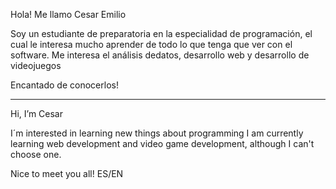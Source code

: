 Hola! Me llamo Cesar Emilio

Soy un estudiante de preparatoria en la especialidad de programación, el cual le interesa mucho aprender de todo lo que tenga que ver con el software.
Me interesa el análisis dedatos, desarrollo web y desarrollo de videojuegos

Encantado de conocerlos!

------------------
Hi, I’m Cesar

I´m interested in learning new things about programming
I am currently learning web development and video game development, although I can't choose one.

Nice to meet you all! ES/EN


<!---
Caesar-Zep/Caesar-Zep is a ✨ special ✨ repository because its `README.md` (this file) appears on your GitHub profile.
You can click the Preview link to take a look at your changes.
--->
